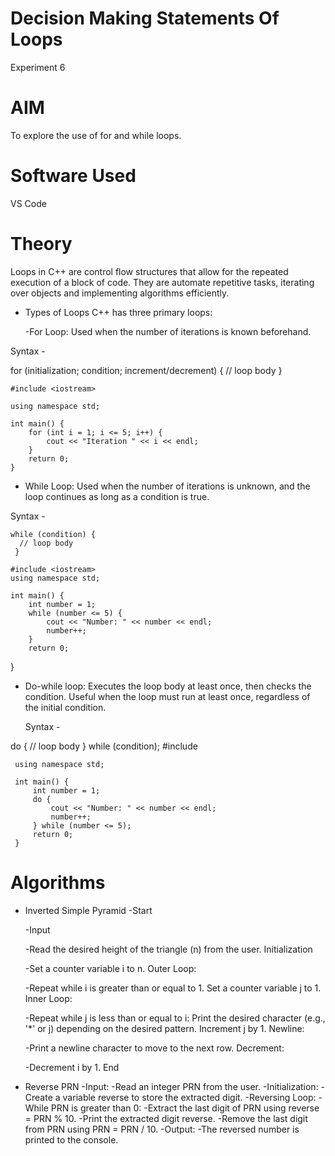 # Decision Making Statements Of Loops
Experiment 6

# AIM
To explore the use of for and while loops.

# Software Used
VS Code

# Theory
Loops in C++ are control flow structures that allow for the repeated execution of a block of code. They are automate repetitive tasks, iterating over objects and implementing algorithms efficiently.

- Types of Loops
   C++ has three primary loops:

  -For Loop:
   Used when the number of iterations is known beforehand.
   
 Syntax -

for (initialization; condition; increment/decrement) {
    // loop body
    }
  
    #include <iostream>

    using namespace std;

    int main() {
        for (int i = 1; i <= 5; i++) {
            cout << "Iteration " << i << endl;
        }
        return 0;
    }

 - While Loop:
  Used when the number of iterations is unknown, and the loop continues as long as a condition is true.
  
  Syntax -
  
    while (condition) {
      // loop body
     }
  
    #include <iostream>
    using namespace std;

    int main() {
        int number = 1;
        while (number <= 5) {
            cout << "Number: " << number << endl;
            number++;
        }
        return 0;
  }
  
  - Do-while loop:
     Executes the loop body at least once, then checks the condition. Useful when the loop must run at least once, regardless of the initial condition.
     
     Syntax -

  do { // loop body } while (condition);
     #include <iostream>

     using namespace std;

     int main() {
         int number = 1;
         do {
             cout << "Number: " << number << endl;
             number++;
         } while (number <= 5);
         return 0;
     }

    
# Algorithms

- Inverted Simple Pyramid
  -Start

  -Input

  -Read the desired height of the triangle (n) from the user.
   Initialization

  -Set a counter variable i to n.
   Outer Loop:

  -Repeat while i is greater than or equal to 1.
   Set a counter variable j to 1.
   Inner Loop:

  -Repeat while j is less than or equal to i:
   Print the desired character (e.g., '*' or j) depending on the desired pattern.
   Increment j by 1.
   Newline:

  -Print a newline character to move to the next row.
   Decrement:

  -Decrement i by 1.
   End

- Reverse PRN
  -Input:
  -Read an integer PRN from the user.
  -Initialization:
  -Create a variable reverse to store the extracted digit.
  -Reversing Loop:
  -While PRN is greater than 0:
  -Extract the last digit of PRN using reverse = PRN % 10.
  -Print the extracted digit reverse.
  -Remove the last digit from PRN using PRN = PRN / 10.
  -Output:
  -The reversed number is printed to the console.
